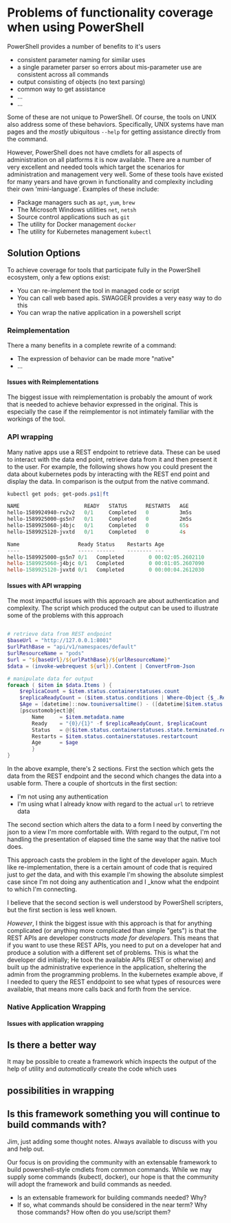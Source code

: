# Problems of functionality coverage when using PowerShell

PowerShell provides a number of benefits to it's users

* consistent parameter naming for similar uses
* a single parameter parser so errors about mis-parameter use are consistent across all commands
* output consisting of objects (no text parsing)
* common way to get assistance
* ...
* ...

Some of these are not unique to PowerShell.
Of course, the tools on UNIX also address some of these behaviors.
Specifically, UNIX systems have man pages and the _mostly_ ubiquitous `--help` for getting assistance directly from the command.

However, PowerShell does not have cmdlets for all aspects of administration on all platforms it is now available.
There are a number of very excellent and needed tools which target the scenarios for administration and management very well.
Some of these tools have existed for many years and have grown in functionality and complexity including their own 'mini-language'.
Examples of these include:

* Package managers such as `apt`, `yum`, `brew`
* The Microsoft Windows utilities `net`, `netsh`
* Source control applications such as `git`
* The utility for Docker management `docker`
* The utility for Kubernetes management `kubectl`

## Solution Options

To achieve coverage for tools that participate fully in the PowerShell ecosystem, only a few options exist:

* You can re-implement the tool in managed code or script
* You can call web based apis. SWAGGER provides a very easy way to do this
* You can wrap the native application in a powershell script 

### Reimplementation

There a many benefits in a complete rewrite of a command:

* The expression of behavior can be made more "native"
* ...

#### Issues with Reimplementations

The biggest issue with reimplementation is probably the amount of work that is needed to achieve behavior expressed in the original.
This is especially the case if the reimplementor is not intimately familiar with the workings of the tool.

### API wrapping

Many native apps use a REST endpoint to retrieve data.
These can be used to interact with the data end point, retrieve data from it and then present it to the user.
For example, the following shows how you could present the data about kubernetes pods by interacting with the REST end point and display the data.
In comparison is the output from the native command.

```powershell
kubectl get pods; get-pods.ps1|ft

NAME                     READY   STATUS      RESTARTS   AGE
hello-1589924940-rv2v2   0/1     Completed   0          3m5s
hello-1589925000-gs5n7   0/1     Completed   0          2m5s
hello-1589925060-j4bjc   0/1     Completed   0          65s
hello-1589925120-jvxtd   0/1     Completed   0          4s

Name                   Ready Status    Restarts Age
----                   ----- ------    -------- ---
hello-1589925000-gs5n7 0/1   Completed        0 00:02:05.2602110
hello-1589925060-j4bjc 0/1   Completed        0 00:01:05.2607090
hello-1589925120-jvxtd 0/1   Completed        0 00:00:04.2612030
```

#### Issues with API wrapping

The most impactful issues with this approach are about authentication and complexity.
The script which produced the output can be used to illustrate some of the problems with this approach

```powershell

# retrieve data from REST endpoint
$baseUrl = "http://127.0.0.1:8001"
$urlPathBase = "api/v1/namespaces/default"
$urlResourceName = "pods"
$url = "${baseUrl}/${urlPathBase}/${urlResourceName}"
$data = (invoke-webrequest ${url}).Content | ConvertFrom-Json

# manipulate data for output
foreach ( $item in $data.Items ) {
    $replicaCount = $item.status.containerstatuses.count
    $replicaReadyCount = ($item.status.conditions | Where-Object {$_.Ready -eq "True"}).Count
    $Age = [datetime]::now.touniversaltime() - ([datetime]$item.status.conditions.lastTransitionTime[-1])
    [pscustomobject]@{
        Name     = $item.metadata.name
        Ready    = "{0}/{1}" -f $replicaReadyCount, $replicaCount
        Status   = @($item.status.containerstatuses.state.terminated.reason)[-1]
        Restarts = $item.status.containerstatuses.restartcount
        Age      = $age
        }
}
```

In the above example, there's 2 sections. First the section which gets the data from the REST endpoint and the second which changes the data into a usable form.
There a couple of shortcuts in the first section:

* I'm not using any authentication
* I'm using what I already know with regard to the actual `url` to retrieve data

The second section which alters the data to a form I need by converting the json to a view I'm more comfortable with.
With regard to the output, I'm not handling the presentation of elapsed time the same way that the native tool does.

This approach casts the problem in the light of the developer again.
Much like re-implementation, there is a certain amount of code that is required just to _get_ the data,
and with this example I'm showing the absolute simplest case since I'm not doing any authentication and I _know what the endpoint to which I'm connecting.

I believe that the second section is well understood by PowerShell scripters, but the first section is less well known.

*However*, I think the biggest issue with this approach is that for anything complicated (or anything more complicated than simple "gets") is that the REST APIs are developer constructs _made for developers_.
This means that if you want to use these REST APIs, you need to put on a developer hat and produce a solution with a different set of problems.
This is what the developer did initially; He took the available APIs (REST or otherwise) and built up the administrative experience in the application,
sheltering the admin from the programming problems.
In the kubernetes example above, if I needed to query the REST enddpoint to see what types of resources were available, that means more calls back and forth from the service.


### Native Application Wrapping

#### Issues with application wrapping

## Is there a better way

It may be possible to create a framework which inspects the output of the help of utility and _automatically_ create the code which uses

## possibilities in wrapping

## Is this framework something you will continue to build commands with?

Jim, just adding some thought notes.  Always available to discuss with you and help out.

Our focus is on providing the community with an extensable framework to build powershell-style cmdlets from common commands.  While we may supply some commands (kubectl, docker), our hope is that the community will adopt the framework and build commands as needed. 
  - Is an extensable framework for building commands needed? Why?
  - If so, what commands should be considered in the near term? Why those commands? How often do you use/script them?
